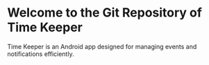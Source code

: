# Welcome to the Git Repository of Time Keeper

Time Keeper is an Android app designed for managing events and notifications efficiently.